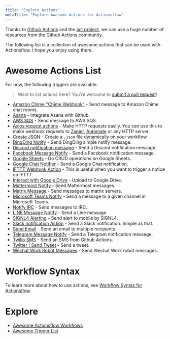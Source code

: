 ```yaml
---
title: "Explore Actions"
metaTitle: "Explore Awesome Actions for Actionsflow"
---
```


Thanks to [Github Actions](https://github.com/marketplace?type=actions) and the [act project](https://github.com/nektos/act), we can use a huge number of resources from the Github Actions community.

The following list is a collection of awesome actions that can be used with Actionsflow. I hope you enjoy using them.

# Awesome Actions List

For now, the following triggers are available:

> Want to list actions here? You're welcome to [submit a pull request](https://github.com/actionsflow/actionsflow/edit/main/docs/actions.md)!

- [Amazon Chime "Chime Webhook"](https://github.com/marketplace/actions/amazon-chime-chime-webhook-action-for-github-actions) - Send message to Amazon Chime chat rooms.
- [Asana](https://github.com/marketplace/actions/asana-git) - Integrate Asana with Github.
- [AWS SQS](https://github.com/marketplace/actions/aws-sqs) - Send message to AWS SQS.
- [Axios request actions](https://github.com/marketplace/actions/axios-action) - Make HTTP requests easily. You can use this to make webhook requests to [Zapier](https://zapier.com/), [Automate](https://automate.io/) or any HTTP server.
- [Create JSON](https://github.com/marketplace/actions/create-json) - Create a `.json` file dynamically on your workflow
- [DingDing Notify](https://github.com/marketplace/actions/dingding-notify-action) - Send DingDing simple notify message.
- [Discord notification message](https://github.com/marketplace/actions/actions-for-discord) - Send a Discord notification message.
- [Facebook Message Notify](https://github.com/marketplace/actions/facebook-message-notify) - Send a Facebook notification message.
- [Google Sheets](https://github.com/marketplace/actions/gsheet-action) - Do CRUD operations on Google Sheets.
- [Google Chat Notifier](https://github.com/marketplace/actions/google-chat-release-notifier) - Send a Google Chat notification.
- [IFTTT Webhook Action](https://github.com/marketplace/actions/ifttt-webhook-action) - This is useful when you want to trigger a notice on IFTTT.
- [Interact with Google Drive](https://github.com/marketplace/actions/interact-with-google-drive) - Upload to Google Drive.
- [Mattermost Notify](https://github.com/marketplace/actions/mattermost) - Send Mattermost messages.
- [Matrix Message](https://github.com/marketplace/actions/matrix-message) - Send messages to matrix servers.
- [Microsoft Teams Notify](https://github.com/marketplace/actions/microsoft-teams-generic) - Send a message to a given channel in Microsoft Teams.
- [Notify IRC](https://github.com/marketplace/actions/notify-irc) - Send messages to IRC.
- [LINE Message Notify](https://github.com/marketplace/actions/line-message-notify) - Send a Line message.
- [SIGNL4 Alerting](https://github.com/marketplace/actions/signl4-alerting) - Send alert to mobile by SIGNL4.
- [Slack notification Action](https://github.com/marketplace/actions/github-action-for-slack) - Send a Slack notification. Simple as that.
- [Send Email](https://github.com/marketplace/actions/send-email) - Send an email to multiple recipients.
- [Telegram Message Notify](https://github.com/marketplace/actions/telegram-message-notify) - Send a Telegram notification message.
- [Twilio SMS](https://github.com/marketplace/actions/twilio-sms) - Send an SMS from Github Actions.
- [Twitter | Send Tweet](https://github.com/marketplace/actions/send-tweet-action) - Send a tweet.
- [Wechat Work Robot Messages](https://github.com/marketplace/actions/wechat-work-robot-messages) - Send Wechat Work robot messages.

# Workflow Syntax

To learn more about how to use actions, see [Workflow Syntax for Actionsflow](./workflow.md).

# Explore

- [Awesome Actionsflow Workflows](https://github.com/actionsflow/awesome-actionsflow)
- [Awesome Trigger List](./triggers.md)

